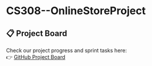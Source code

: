 # CS308--OnlineStoreProject
## 📋 Project Board
Check our project progress and sprint tasks here:  
👉 [GitHub Project Board](https://github.com/yagmurgcm/CS308--OnlineStoreProject/projects?query=is%3Aopen)

